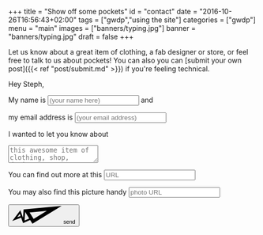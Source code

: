 +++
title = "Show off some pockets"
id = "contact"
date = "2016-10-26T16:56:43+02:00"
tags = ["gwdp","using the site"]
categories = ["gwdp"]
menu = "main"
images = ["banners/typing.jpg"]
banner = "banners/typing.jpg"
draft = false
+++

Let us know about a great item of clothing, a fab designer or store, or feel free to talk to us about pockets! You can also you can [submit your own post]({{< ref "post/submit.md" >}}) if you're feeling technical.

<div id="contactcontainer">
<form id="contact-form" method="post" action="https://formspree.io/stephanie.g.locke+gwdpformspree@gmail.com">
<input type="hidden" name="_subject" value="GDWP contact">
  <p>Hey Steph,</p>
  <p>My
    <label for="your-name">name</label> is
    <input type="text" name="your-name" id="your-name" minlength="3" placeholder="(your name here)" required> and</p>

  <p>my
    <label for="email">email address</label> is
    <input type="email" name="your-email" id="email" placeholder="(your email address)" required>
  </p>

  <p> I wanted to let you know about </p>

  <p>
    <textarea name="your-message" id="your-message" placeholder="this awesome item of clothing, shop, designer, or something else" class="expanding" required></textarea>
  </p>
  <p>You can 
    <label for="your-name">find out more</label> at this
    <input type="text" name="your-name" id="your-name" minlength="3" placeholder="URL" ></p>
 <p>You may also find this <label for="your-name">picture</label> handy 
    <input type="text" name="your-name" id="your-name" minlength="3" placeholder="photo URL" ></p>
  <p>	
<input type="text" name="_gotcha" style="display:none" />
    <button type="submit">
      <svg version="1.1" class="send-icn" xmlns="http://www.w3.org/2000/svg" xmlns:xlink="http://www.w3.org/1999/xlink" x="0px" y="0px" width="100px" height="36px" viewBox="0 0 100 36" enable-background="new 0 0 100 36" xml:space="preserve">
        <path d="M100,0L100,0 M23.8,7.1L100,0L40.9,36l-4.7-7.5L22,34.8l-4-11L0,30.5L16.4,8.7l5.4,15L23,7L23.8,7.1z M16.8,20.4l-1.5-4.3
	l-5.1,6.7L16.8,20.4z M34.4,25.4l-8.1-13.1L25,29.6L34.4,25.4z M35.2,13.2l8.1,13.1L70,9.9L35.2,13.2z" />
      </svg>
      <small>send</small>
    </button>
  </p>
</form>
</div>
